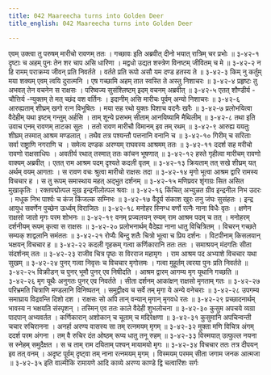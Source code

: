 ```yaml
---
title: 042 Maareecha turns into Golden Deer
title_english: 042 Maareecha turns into Golden Deer

---
```

<div class="audioEmbed"  caption="श्रीराम-हरिसीताराममूर्ति-घनपाठिभ्यां वचनम्" src="https://archive.org/download/Ramayana-recitation-Sriram-harisItArAmamUrti-Ghanapaati-v2/Kanda_3/Kanda_3_ARK-042-Suvarna_Mruga_Rupadharanam.mp3"></div>
एवम् उक्त्वा तु परुषम् मारीचो रावणम् ततः ।  
गच्छावः इति अब्रवीत् दीनो भयात् रात्रिम् चर प्रभोः ॥ ३-४२-१  
दृष्टाः च अहम् पुनः तेन शर चाप असि धारिणा ।  
मद्वधो उद्यत शस्त्रेण विनष्टम् जीवितम् च मे ॥ ३-४२-२  
न हि रामम् पराक्रम्य जीवन् प्रति निवर्तते ।  
वर्तते प्रति रूपो असौ यम दण्ड हतस्य ते ॥ ३-४२-३  
किम् नु कर्तुम् मया शक्यम् एवम् त्वयि दुरात्मनि ।  
एष गच्छामि अहम् तात स्वस्ति ते अस्तु निशाचरः ॥ ३-४२-४  
प्रहृष्टः तु अभवत् तेन वचनेन स राक्षसः ।  
परिष्वज्य सुसंश्लिष्टम् इदम् वचनम् अब्रवीत् ॥ ३-४२-५  
एतत् शौण्डीर्य - चौत्तिर्य -न्युक्तम् ते मत् च्छंद वश वर्तिनः ।  
इदानीम् असि मारीचः पूर्वम् अन्यो निशाचरः ॥ ३-४२-६  
आरुह्यताम् शीघ्रम् खगो रत्न विभूषितः ।  
मया सह रथो युक्तः पिशाच वदनैः खरैः ॥ ३-४२-७  
प्रलोभयित्वा वैदेहीम् यथा इष्टम् गन्तुम् अर्हसि ।  
ताम् शून्ये प्रसभम् सीताम् आनयिष्यामि मैथिलीम् ॥ ३-४२-८  
तथा इति उवाच एनम् रावणम् ताटका सुतः ।  
ततो रावण मारीचौ विमानम् इव तम् रथम् ॥ ३-४२-९  
आरुह्य ययतुः शीघ्रम् तस्मात् आश्रम मण्डलात् ।  
तथैव तत्र पश्यन्तौ पत्तनानि वनानि च ॥ ३-४२-१०  
गिरीम् च सरिताः सर्वा राष्ट्राणि नगराणि च ।  
समेत्य दण्डक अरण्यम् राघवस्य आश्रमम् ततः ॥ ३-४२-११  
ददर्श सह मरीचो रावणो राक्षसाधिपः ।  
अवतीर्य रथात् तस्मात् ततः कांचन भूषणात् ॥ ३-४२-१२  
हस्ते गृहीत्वा मारीचम् रावणो वाक्यम् अब्रवीत् ।  
एतत् राम आश्रम पदम् दृश्यते कदली वृतम् ॥ ३-४२-१३  
क्रियताम् तत् सखे शीघ्रम् यत् अर्थम् वयम् आगताः ।  
स रावण वचः श्रुत्वा मारीचो राक्षसः तदा ॥ ३-४२-१४  
मृगो भूत्वा आश्रम द्वारि रामस्य विचचार ह ।  
स तु रूपम् समास्थाय महत् अद्भुत दर्शनम् ॥ ३-४२-१५  
मणिप्रवर शृंगाग्रः सित असित मुखाकृतिः ।  
रक्तपद्मोत्पल मुख इन्द्रनीलोत्पल श्रवाः ॥ ३-४२-१६  
किंचित् अभ्युन्नत ग्रीव इन्द्रनील निभ उदरः ।  
मधूक निभ पार्श्वः च कंज किंजल्क सम्निभः ॥ ३-४२-१७  
वैदूर्य संकाश खुरः तनु जंघः सुसंहतः ।  
इन्द्र आयुध सवर्णेन पुच्छेन ऊर्ध्वम् विराजितः ॥ ३-४२-१८  
मनोहर स्निग्ध वर्णो रत्नैः नाना विधैः वृतः ।  
क्षणेन राक्षसो जातो मृगः परम शोभनः ॥ ३-४२-१९  
वनम् प्रज्वलयन् रम्यम् राम आश्रम पदम् च तत् ।  
मनोहरम् दर्शनीयम् रूपम् कृत्वा स राक्षसः ॥ ३-४२-२०  
प्रलोभनार्थम् वैदेह्या नाना धातु विचित्रितम् ।  
विचरन् गच्छते सम्यक् शाद्वलानि समंततः ॥ ३-४२-२१  
रोप्यैः बिन्दु शतैः चित्रो भूत्वा च प्रिय दर्शनः ।  
विटपीनाम् किसलयान् भक्षयन् विचचार ह ॥ ३-४२-२२  
कदली गृहकम् गत्वा कर्णिकारानि ततः ततः ।  
समाश्रयन् मंदगतिः सीता संदर्शनम् ततः ॥ ३-४२-२३  
राजीव चित्र पृष्ठः स विरराज महामृगः ।  
राम आश्रम पद अभ्याशे विचचार यथा सुखम् ॥ ३-४२-२४  
पुनर् गत्वा निवृत्तः च विचचार मृगोत्तमः ।  
गत्वा मुहूर्तम् त्वरया पुनः प्रति निवर्तते ॥ ३-४२-२५  
विक्रीडन् च पुनर् भूमौ पुनर् एव निषीदति ।  
आश्रम द्वारम् आगम्य मृग यूथानि गच्छति ॥ ३-४२-२६  
मृग यूथैः अनुगतः पुनर् एव निवर्तते ।  
सीता दर्शनम् आकांक्षन् राक्षसो मृगताम् गतः ॥ ३-४२-२७  
परिभ्रमति चित्राणि मण्डलानि विनिष्पतन् ।  
समुद्वीक्ष्य च सर्वे तम् मृगा ये अन्ये वनेचराः ॥ ३-४२-२८  
उपगम्य समाघ्राय विद्रवन्ति दिशो दश ।  
राक्षसः सो अपि तान् वन्यान् मृगान् मृगवधे रतः ॥ ३-४२-२९  
प्रच्छादनार्थम् भावस्य न भक्षयति संस्पृशन् ।  
तस्मिन् एव ततः काले वैदेही शुभलोचना ॥ ३-४२-३०  
कुसुम अपचये व्यग्रा पादपान् अभ्यवर्तत ।  
कर्णिकारान् अशोकान् च चूताम् च मदिरेक्षणा ॥ ३-४२-३१  
कुसुमानि अपचिन्वन्ती चचार रुचिरानना ।  
अनर्हा अरण्य वासस्य सा तम् रत्नमयम् मृगम् ॥ ३-४२-३२  
मुक्ता मणि विचित्र अंगम् ददर्श परम अंगना ।  
तम् वै रुचिर दंत ओष्ठम् रूप्य धातु तनू रुहम् ॥ ३-४२-३३  
विस्मयात् उत्फुल्ल नयना स स्नेहम् समुदैक्षत ।  
स च ताम् राम दयिताम् पश्यन् मायामयो मृगः ॥ ३-४२-३४  
विचचार ततः तत्र दीपयन् इव तत् वनम् ।  
अदृष्ट पूर्वम् दृष्ट्वा तम् नाना रत्नमयम् मृगम् ।  
विस्मयम् परमम् सीता जगाम जनक आत्मजा ॥ ३-४२-३५  
इति वाल्मीकि रामायणे आदि काव्ये अरण्य काण्डे द्वि चत्वारिंशः सर्गः